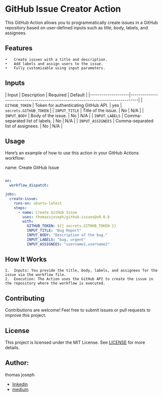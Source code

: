 # GitHub Issue Creator Action

This GitHub Action allows you to programmatically create issues in a GitHub repository based on user-defined inputs such as title, body, labels, and assignees.

## Features

	•	Create issues with a title and description.
	•	Add labels and assign users to the issue.
	•	Fully customizable using input parameters.

## Inputs


| Input              | Description                                  | Required | Default                |
|--------------------|----------------------------------------------------------------------------------|
| `GITHUB_TOKEN`     | Token for authenticating GitHub API.         | yes      | `secrets.GITHUB_TOKEN` |
| `INPUT_TITLE`      | Title of the issue.                          | No       | N/A                    |
| `INPUT_BODY`       | Body of the issue.                           | No       | N/A                    |
| `INPUT_LABELS`     | Comma-separated list of labels.              | No       | N/A                    |
| `INPUT_ASSIGNEES`  | Comma-separated list of assignees.           | No       | N/A                    |


## Usage

Here’s an example of how to use this action in your GitHub Actions workflow:

name: Create GitHub Issue
```yaml

on:
  workflow_dispatch:

jobs:
  create-issue:
    runs-on: ubuntu-latest
    steps:
      - name: Create GitHub Issue
        uses: thomasvjoseph/github-issues@v0.0.8
        with:
          GITHUB_TOKEN: ${{ secrets.GITHUB_TOKEN }}
          INPUT_TITLE: "Bug Report"
          INPUT_BODY: "Description of the bug."
          INPUT_LABELS: "bug, urgent"
          INPUT_ASSIGNEES: "username1,username2"
```
## How It Works

	1.	Inputs: You provide the title, body, labels, and assignees for the issue via the workflow file.
	2.	Execution: The Action uses the GitHub API to create the issue in the repository where the workflow is executed.



## Contributing

Contributions are welcome! Feel free to submit issues or pull requests to improve this project.

## License

This project is licensed under the MIT License. See [LICENSE](LICENSE) for more details.


## Author:  
thomas joseph
- [linkedin](https://www.linkedin.com/in/thomas-joseph-88792b132/)
- [medium](https://medium.com/@thomasvjoseph)